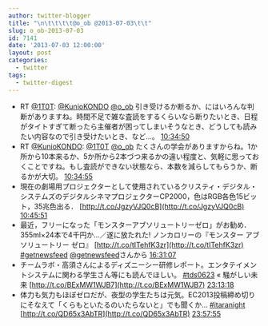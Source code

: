 ```yaml
---
author: twitter-blogger
title: "\n\t\t\t\t@o_ob @2013-07-03\t\t"
slug: o_ob-2013-07-03
id: 7141
date: '2013-07-03 12:00:00'
layout: post
categories:
  - twitter
tags:
  - twitter-digest
---
```


*   RT [@1T0T](http://twitter.com/1T0T): [@KunioKONDO](http://twitter.com/KunioKONDO) [@o_ob](http://twitter.com/o_ob) 引き受けるか断るか、にはいろんな判断がありますね。時間不足で雑な査読をするくらいなら断りたいとき、日程がタイトすぎて断ったら主催者が困ってしまいそうなとき、どうしても読みたい内容なので引き受けたいとき、など…。 [10:34:50](http://twitter.com/o_ob/statuses/352238976263917569)
*   RT [@KunioKONDO](http://twitter.com/KunioKONDO): [@1T0T](http://twitter.com/1T0T) [@o_ob](http://twitter.com/o_ob) たくさんの学会がありますからね。1か所から10本来るか、5か所から2本づつ来るかの違い程度と、気軽に思っておくことですね。もし査読ができない状態なら、本数を減らしてもらうか、断るかが大切。 [10:34:55](http://twitter.com/o_ob/statuses/352238994421067777)
*   現在の劇場用プロジェクターとして使用されているクリスティ・デジタル・システムズのデジタルシネマプロジェクターCP2000，色はRGB各色15ビット，35兆色出る． [http://t.co/JgzyVJQ0cB](http://t.co/JgzyVJQ0cB) [10:45:51](http://twitter.com/o_ob/statuses/352241746446520320)
*   最近，フリーになった「モンスターアブソリュートリーゼロ」がお勧め．355ml×24本で4千円か…／遂に放たれた! ノンカロリーの『モンスター アブソリュートリー ゼロ』 [http://t.co/tITehfK3zr](http://t.co/tITehfK3zr) [#getnewsfeed](http://search.twitter.com/search?q=%23getnewsfeed) [@getnewsfeed](http://twitter.com/getnewsfeed)さんから [16:31:07](http://twitter.com/o_ob/statuses/352328637548216321)
*   チームラボ・高須さんによるディズニーシー研修レポート。エンタテイメントシステムに関わる学生さん等にも読んでほしい。 [#tds0623](http://search.twitter.com/search?q=%23tds0623) « 騒がしい未来 [http://t.co/BExMW1WJB7](http://t.co/BExMW1WJB7) [23:13:18](http://twitter.com/o_ob/statuses/352429850625196032)
*   体力も気力もほぼゼロだが、夜型の学生たちは元気。EC2013投稿締め切りにそなえて「くらもといたるのいたらないと」でも聞くか… [#itaranight](http://search.twitter.com/search?q=%23itaranight) [http://t.co/QD65x3AbTR](http://t.co/QD65x3AbTR) [23:57:55](http://twitter.com/o_ob/statuses/352441075136348162)